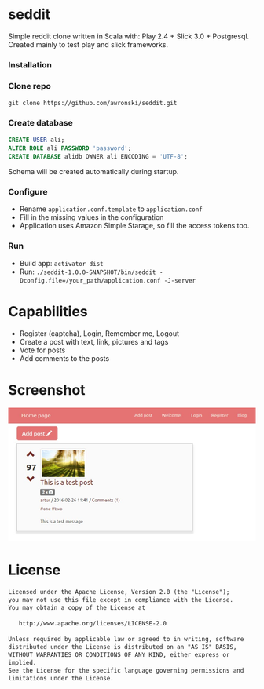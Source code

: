 # seddit
Simple reddit clone written in Scala with: Play 2.4 + Slick 3.0 + Postgresql.
Created mainly to test play and slick frameworks.

### Installation

### Clone repo
```
git clone https://github.com/awronski/seddit.git
```

### Create database
```sql
CREATE USER ali;
ALTER ROLE ali PASSWORD 'password';
CREATE DATABASE alidb OWNER ali ENCODING = 'UTF-8';
```
Schema will be created automatically during startup.

### Configure
- Rename `application.conf.template` to `application.conf`
- Fill in the missing values in the configuration
- Application uses Amazon Simple Starage, so fill the access tokens too.

### Run
- Build app: `activator dist`
- Run: `./seddit-1.0.0-SNAPSHOT/bin/seddit -Dconfig.file=/your_path/application.conf -J-server`

# Capabilities
- Register (captcha), Login, Remember me, Logout
- Create a post with text, link, pictures and tags
- Vote for posts
- Add comments to the posts

# Screenshot
![alt screenshot](https://raw.githubusercontent.com/awronski/seddit/master/post.jpg)

License
=======

    Licensed under the Apache License, Version 2.0 (the "License");
    you may not use this file except in compliance with the License.
    You may obtain a copy of the License at

       http://www.apache.org/licenses/LICENSE-2.0

    Unless required by applicable law or agreed to in writing, software
    distributed under the License is distributed on an "AS IS" BASIS,
    WITHOUT WARRANTIES OR CONDITIONS OF ANY KIND, either express or implied.
    See the License for the specific language governing permissions and
    limitations under the License.